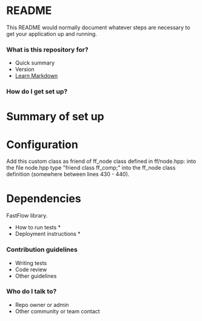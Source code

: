 # README #

This README would normally document whatever steps are necessary to get your application up and running.

### What is this repository for? ###

* Quick summary
* Version
* [Learn Markdown](https://bitbucket.org/tutorials/markdowndemo)

### How do I get set up? ###

# Summary of set up #
# Configuration #
Add this custom class as friend of ff_node class defined in ff/node.hpp: into the file node.hpp type "friend class ff_comp;" into the ff_node class definition (somewhere between lines 430 - 440).
# Dependencies #
FastFlow library.
* How to run tests *
* Deployment instructions *

### Contribution guidelines ###

* Writing tests
* Code review
* Other guidelines

### Who do I talk to? ###

* Repo owner or admin
* Other community or team contact